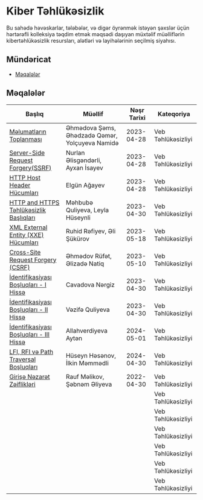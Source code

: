 # Kiber Təhlükəsizlik

Bu sahədə həvəskarlar, tələbələr, və digər öyrənmək istəyən şəxslər üçün hərtərəfli kolleksiya təqdim etmək məqsədi daşıyan müxtəlif müəlliflərin kibertəhlükəsizlik resursları, alətləri və layihələrinin seçilmiş siyahısı.

## Mündəricat
- [Məqalələr](#məqalələr)

## Məqalələr

| Başlıq | Müəllif | Nəşr Tarixi | Kateqoriya |
| ----- | ------ | --------------- | -------- |
| [Məlumatların Toplanması](https://medium.com/@qemerahadova/i%CC%87nformation-gathering-becc32cad975) | Əhmədova Şəms, Əhədzadə Qəmər, Yolçuyeva Namidə | 2023-04-28 | Veb Təhlükəsizliyi |
| [Server-Side Request Forgery(SSRF)](https://medium.com/@nurlan.alisgandarli/ssrf-server-side-request-forgery-307239cda7d) | Nurlan Əlisgəndərli, Ayxan İsayev | 2023-04-28 | Veb Təhlükəsizliyi |
| [HTTP Host Header Hücumları](https://medium.com/@elgunaghayev03/http-host-header-attacks-ebf85d16d837) | Elgün Ağayev | 2023-04-28 | Veb Təhlükəsizliyi |
| [HTTP and HTTPS Təhlükəsizlik Başlıqları](https://medium.com/@mehbube/http-security-headers-ed4ea660bc44) | Məhbubə Quliyeva, Leyla Hüseynli | 2023-04-30 | Veb Təhlükəsizliyi |
| [XML External Entity (XXE) Hücumları](https://medium.com/@eli.shukurov.es/xxe-29d8e07259d9) | Ruhid Rəfiyev, Əli Şükürov | 2023-05-18 | Veb Təhlükəsizliyi |
| [Cross-Site Request Forgery (CSRF)](https://medium.com/@rufetehmed21/cross-site-request-forgery-csrf-cd62b52287e0) | Əhmədov Rüfət, Əlizadə Natiq | 2023-05-10 | Veb Təhlükəsizliyi |
| [İdentifikasiyası Boşluqları - I Hissə](https://medium.com/@vanvan072113/authentication-vulnerabilities-98e49bd539fe) | Cavadova Nərgiz | 2023-04-30 | Veb Təhlükəsizliyi |
| [İdentifikasiyası Boşluqları - II Hissə](https://medium.com/@vanvan072113/authentication-vulnerabilities-57eb31fb828b) | Vəzifə Quliyeva | 2023-04-30 | Veb Təhlükəsizliyi |
| [İdentifikasiyası Boşluqları - III Hissə](https://medium.com/@vanvan072113/authentication-vulnerabilities-c69439be31ac) | Allahverdiyeva Aytən | 2024-05-01 | Veb Təhlükəsizliyi |
| [LFI, RFI və Path Traversal Boşluqları](https://medium.com/@ilkinm2003/lfi-rfi-path-traversal-3c881b2da608) | Hüseyn Həsənov, İlkin Məmmədli | 2024-04-30 | Veb Təhlükəsizliyi |
| [Girişə Nəzarət Zəiflikləri](https://medium.com/@shabnamaliyeva1234/access-control-vulnerabilities-idor-131b6b8ad4aa) | Rauf Məlikov, Şəbnəm Əliyeva | 2022-04-30 | Veb Təhlükəsizliyi |
| []() | | | Veb Təhlükəsizliyi |
| []() | | | Veb Təhlükəsizliyi |
| []() | | | Veb Təhlükəsizliyi |
| []() | | | Veb Təhlükəsizliyi |
| []() | | | Veb Təhlükəsizliyi |
| []() | | | Veb Təhlükəsizliyi |
